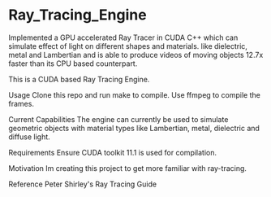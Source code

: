 # Ray_Tracing_Engine
Implemented a GPU accelerated Ray Tracer in CUDA C++ which can simulate effect of light on different shapes and materials.
like dielectric, metal and Lambertian and is able to produce videos of moving objects 12.7x faster than its CPU based counterpart.

This is a CUDA based Ray Tracing Engine.

Usage
Clone this repo and run make to compile. Use ffmpeg to compile the frames.

Current Capabilities
The engine can currently be used to simulate geometric objects with material types like Lambertian, metal, dielectric and diffuse light.

Requirements
Ensure CUDA toolkit 11.1 is used for compilation.

Motivation
Im creating this project to get more familiar with ray-tracing.

Reference
Peter Shirley's Ray Tracing Guide

